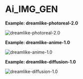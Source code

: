 # Ai_IMG_GEN

**Example: dreamlike-photoreal-2.0**

![dreamlike-photoreal-2.0](docs/dreamlike-photoreal-2.0.png)


**Example: dreamlike-anime-1.0**

![dreamlike-anime-1.0](docs/dreamlike-anime-1.0.png)


**Example: dreamlike-diffusion-1.0**

![dreamlike-diffusion-1.0](docs/dreamlike-diffusion-1.0.png)
